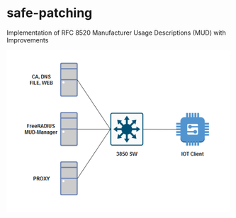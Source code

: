 # safe-patching
Implementation of RFC 8520 Manufacturer Usage Descriptions (MUD) with Improvements

<img src=network-architecture.PNG />
